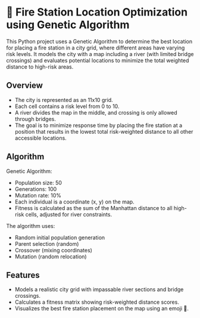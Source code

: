 # 🧬 Fire Station Location Optimization using Genetic Algorithm
This Python project uses a Genetic Algorithm to determine the best location for placing a fire station in a city grid, where different areas have varying risk levels. It models the city with a map including a river (with limited bridge crossings) and evaluates potential locations to minimize the total weighted distance to high-risk areas.

## Overview
- The city is represented as an 11x10 grid.
- Each cell contains a risk level from 0 to 10.
- A river divides the map in the middle, and crossing is only allowed through bridges.
- The goal is to minimize response time by placing the fire station at a position that results in the lowest total risk-weighted distance to all other accessible locations.

## Algorithm
Genetic Algorithm:
- Population size: 50
- Generations: 100
- Mutation rate: 10%
- Each individual is a coordinate (x, y) on the map.
- Fitness is calculated as the sum of the Manhattan distance to all high-risk cells, adjusted for river constraints.

The algorithm uses:
- Random initial population generation
- Parent selection (random)
- Crossover (mixing coordinates)
- Mutation (random relocation)

## Features
- Models a realistic city grid with impassable river sections and bridge crossings.
- Calculates a fitness matrix showing risk-weighted distance scores.
- Visualizes the best fire station placement on the map using an emoji 🚒.
